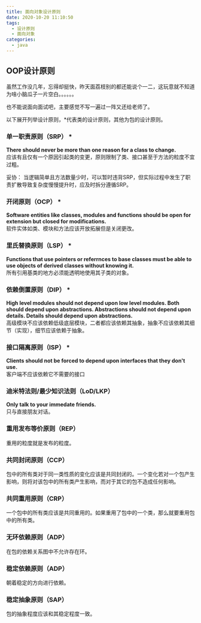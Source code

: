 ```yaml
---
title: 面向对象设计原则
date: 2020-10-20 11:10:50
tags:
  - 设计原则
  - 面向对象
categories:
  - java
---
```


## OOP设计原则
虽然工作没几年，忘得却挺快，昨天面荔枝别的都还能说个一二，这玩意就不知道为啥小脑瓜子一片空白。。。。。。

也不能说面向面试吧，主要感觉不写一遍过一阵又还给老师了。  

以下展开列举设计原则，*代表类的设计原则，其他为包的设计原则。


### 单一职责原则（SRP） *
**There should never be more than one reason for a class to change.**  
应该有且仅有一个原因引起类的变更，原则限制了类、接口甚至于方法的粒度不宜过粗。

妥协： 当逻辑简单且方法数量少时，可以暂时违背SRP，但实际过程中发生了职责扩散导致复杂度慢慢提升时，应及时拆分遵循SRP。

### 开闭原则（OCP） *
**Software entities like classes, modules and functions should be open for extension but closed for modifications.**  
软件实体如类、模块和方法应该开放拓展但是关闭更改。

### 里氏替换原则（LSP） *
**Functions that use pointers or referrnces to base classes must be able to use objects of derived classes without knowing it.**  
所有引用基类的地方必须能透明地使用其子类的对象。

### 依赖倒置原则（DIP） *
**High level modules should not depend upon low level modules. Both should depend upon abstractions. Abstractions should not depend upon details. Details should depend upon abstractions.**  
高级模块不应该依赖低级底层模块，二者都应该依赖其抽象，抽象不应该依赖其细节（实现），细节应该依赖于抽象。

### 接口隔离原则（ISP） * 
**Clients should not be forced to depend upon interfaces that they don't use.**  
客户端不应该依赖它不需要的接口

### 迪米特法则/最少知识法则（LoD/LKP）
**Only talk to your immedate friends.**  
只与直接朋友对话。

### 重用发布等价原则（REP）
重用的粒度就是发布的粒度。

### 共同封闭原则（CCP）
包中的所有类对于同一类性质的变化应该是共同封闭的。一个变化若对一个包产生影响，则将对该包中的所有类产生影响，而对于其它的包不造成任何影响。

### 共同重用原则（CRP）
一个包中的所有类应该是共同重用的。如果重用了包中的一个类，那么就要重用包中的所有类。

### 无环依赖原则（ADP）
在包的依赖关系图中不允许存在环。

### 稳定依赖原则（ADP）
朝着稳定的方向进行依赖。

### 稳定抽象原则（SAP）
包的抽象程度应该和其稳定程度一致。